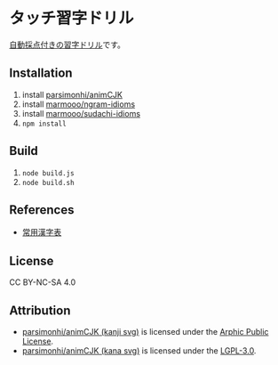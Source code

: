 # タッチ習字ドリル
[自動採点付きの習字ドリル](https://marmooo.github.io/touch-shuji/)です。

## Installation
1. install [parsimonhi/animCJK](https://github.com/parsimonhi/animCJK)
2. install [marmooo/ngram-idioms](https://github.com/marmooo/ngram-idioms)
3. install [marmooo/sudachi-idioms](https://github.com/marmooo/sudachi-idioms)
4. ```npm install```

## Build
1. ```node build.js```
2. ```node build.sh```

## References
- [常用漢字表](https://www.bunka.go.jp/kokugo_nihongo/sisaku/joho/joho/kakuki/14/tosin02/index.html)

## License
CC BY-NC-SA 4.0

## Attribution
- [parsimonhi/animCJK (kanji svg)](https://github.com/parsimonhi/animCJK) is licensed under the [Arphic Public License](https://www.freedesktop.org/wiki/Arphic_Public_License/).
- [parsimonhi/animCJK (kana svg)](https://github.com/parsimonhi/animCJK) is licensed under the [LGPL-3.0](https://www.gnu.org/licenses/lgpl-3.0.html).
